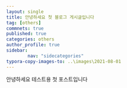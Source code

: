 ```yaml
---
layout: single
title: 안녕하세요 첫 블로그 게시글입니다
tag: [others]
commnets: true
published: true
categories: others
author_profile: true
sidebar:
        nav: "sidecategories"
typora-copy-images-to: ..\images\2021-08-01
---
```


안녕하세요
테스트용 첫 포스트입니다

